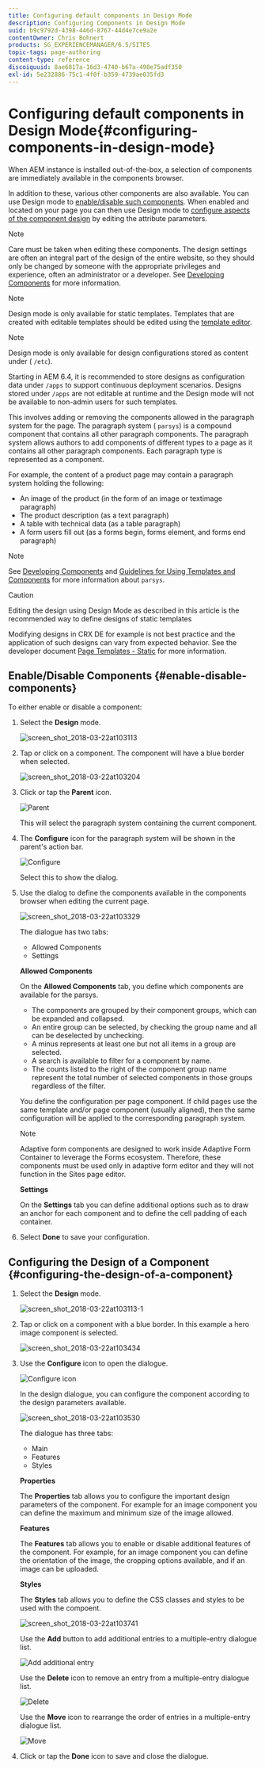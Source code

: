 ```yaml
---
title: Configuring default components in Design Mode
description: Configuring Components in Design Mode
uuid: b9c9792d-4398-446d-8767-44d4e7ce9a2e
contentOwner: Chris Bohnert
products: SG_EXPERIENCEMANAGER/6.5/SITES
topic-tags: page-authoring
content-type: reference
discoiquuid: 8ae6817a-16d3-4740-b67a-498e75adf350
exl-id: 5e232886-75c1-4f0f-b359-4739ae035fd3
---
```

# Configuring default components in Design Mode{#configuring-components-in-design-mode}

When AEM instance is installed out-of-the-box, a selection of components are immediately available in the components browser.

In addition to these, various other components are also available. You can use Design mode to [enable/disable such components](#enable-disable-components). When enabled and located on your page you can then use Design mode to [configure aspects of the component design](#configuring-the-design-of-a-component) by editing the attribute parameters.

>[!NOTE]
>
>Care must be taken when editing these components. The design settings are often an integral part of the design of the entire website, so they should only be changed by someone with the appropriate privileges and experience, often an administrator or a developer. See [Developing Components](/help/sites-developing/components.md) for more information.

>[!NOTE]
>
>Design mode is only available for static templates. Templates that are created with editable templates should be edited using the [template editor](/help/sites-authoring/templates.md).

>[!NOTE]
>
>Design mode is only available for design configurations stored as content under ( `/etc`).
>
>Starting in AEM 6.4, it is recommended to store designs as configuration data under `/apps` to support continuous deployment scenarios. Designs stored under `/apps` are not editable at runtime and the Design mode will not be available to non-admin users for such templates.

This involves adding or removing the components allowed in the paragraph system for the page. The paragraph system ( `parsys`) is a compound component that contains all other paragraph components. The paragraph system allows authors to add components of different types to a page as it contains all other paragraph components. Each paragraph type is represented as a component.

For example, the content of a product page may contain a paragraph system holding the following:

* An image of the product (in the form of an image or textimage paragraph)
* The product description (as a text paragraph)
* A table with technical data (as a table paragraph)
* A form users fill out (as a forms begin, forms element, and forms end paragraph)

>[!NOTE]
>
>See [Developing Components](/help/sites-developing/components.md) and [Guidelines for Using Templates and Components](/help/sites-developing/dev-guidelines-bestpractices.md#guidelines-for-using-templates-and-components) for more information about `parsys`.

>[!CAUTION]
>
>Editing the design using Design Mode as described in this article is the recommended way to define designs of static templates
>
>Modifying designs in CRX DE for example is not best practice and the application of such designs can vary from expected behavior. See the developer document [Page Templates - Static](/help/sites-developing/page-templates-static.md#how-template-designs-are-applied) for more information.

## Enable/Disable Components {#enable-disable-components}

To either enable or disable a component:

1. Select the **Design** mode.

   ![screen_shot_2018-03-22at103113](assets/screen_shot_2018-03-22at103113.png)

1. Tap or click on a component. The component will have a blue border when selected.

   ![screen_shot_2018-03-22at103204](assets/screen_shot_2018-03-22at103204.png)

1. Click or tap the **Parent** icon.

   ![Parent](do-not-localize/screen_shot_2018-03-22at103204.png)

   This will select the paragraph system containing the current component.

1. The **Configure** icon for the paragraph system will be shown in the parent's action bar.

   ![Configure](do-not-localize/screen_shot_2018-03-22at103256.png)

   Select this to show the dialog.

1. Use the dialog to define the components available in the components browser when editing the current page.

   ![screen_shot_2018-03-22at103329](assets/screen_shot_2018-03-22at103329.png)

   The dialogue has two tabs:

    * Allowed Components
    * Settings

   **Allowed Components**

   On the **Allowed Components** tab, you define which components are available for the parsys.

    * The components are grouped by their component groups, which can be expanded and collapsed.
    * An entire group can be selected, by checking the group name and all can be deselected by unchecking.
    * A minus represents at least one but not all items in a group are selected.
    * A search is available to filter for a component by name.
    * The counts listed to the right of the component group name represent the total number of selected components in those groups regardless of the filter.

   You define the configuration per page component. If child pages use the same template and/or page component (usually aligned), then the same configuration will be applied to the corresponding paragraph system.

   >[!NOTE]
   >
   >Adaptive form components are designed to work inside Adaptive Form Container to leverage the Forms ecosystem. Therefore, these components must be used only in adaptive form editor and they will not function in the Sites page editor.

   **Settings**

   On the **Settings** tab you can define additional options such as to draw an anchor for each component and to define the cell padding of each container.

1. Select **Done** to save your configuration.

## Configuring the Design of a Component {#configuring-the-design-of-a-component}

1. Select the **Design** mode.

   ![screen_shot_2018-03-22at103113-1](assets/screen_shot_2018-03-22at103113-1.png)

1. Tap or click on a component with a blue border. In this example a hero image component is selected.

   ![screen_shot_2018-03-22at103434](assets/screen_shot_2018-03-22at103434.png)

1. Use the **Configure** icon to open the dialogue.

   ![Configure icon](do-not-localize/screen_shot_2018-03-22at103256-1.png)

   In the design dialogue, you can configure the component according to the design parameters available.

   ![screen_shot_2018-03-22at103530](assets/screen_shot_2018-03-22at103530.png)

   The dialogue has three tabs:

    * Main
    * Features
    * Styles

   **Properties**

   The **Properties** tab allows you to configure the important design parameters of the component. For example for an image component you can define the maximum and minimum size of the image allowed.

   **Features**

   The **Features** tab allows you to enable or disable additional features of the component. For example, for an image component you can define the orientation of the image, the cropping options available, and if an image can be uploaded.

   **Styles**

   The **Styles** tab allows you to define the CSS classes and styles to be used with the compoent.

   ![screen_shot_2018-03-22at103741](assets/screen_shot_2018-03-22at103741.png)

   Use the **Add** button to add additional entries to a multiple-entry dialogue list.

   ![Add additional entry](assets/chlimage_1-94.png)

   Use the **Delete** icon to remove an entry from a multiple-entry dialogue list.

   ![Delete](do-not-localize/screen_shot_2018-03-22at103809.png)

   Use the **Move** icon to rearrange the order of entries in a multiple-entry dialogue list.

   ![Move](do-not-localize/screen_shot_2018-03-22at103816.png)

1. Click or tap the **Done** icon to save and close the dialogue.
